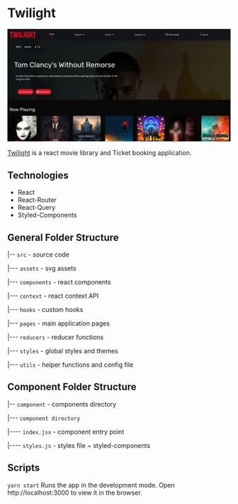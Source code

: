 # Twilight 
![Preview](public/preview.png)

[Twilight](https://twilight.vercel.app) is a react movie library and Ticket booking application.

## Technologies

- React
- React-Router
- React-Query
- Styled-Components

## General Folder Structure 

|-- `src` - source code  

|--- `assets` - svg assets 

|--- `components` - react components

|--- `context` - react context API

|--- `hooks` - custom hooks

|--- `pages` - main application pages

|--- `reducers` - reducer functions

|--- `styles` - global styles and themes

|--- `utils` - helper functions and config file

## Component Folder Structure 

|-- `component` - components directory

|--- `component directory`  

|---- `index.jsx` - component entry point

|---- `styles.js` - styles file ~ styled-components

## Scripts

`yarn start`
Runs the app in the development mode.
Open http://localhost:3000 to view it in the browser.